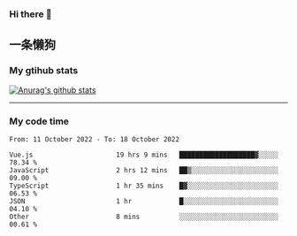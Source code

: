 ### Hi there 👋

## 一条懒狗
<!--
**kiss-me-quickly/kiss-me-quickly** is a ✨ _special_ ✨ repository because its `README.md` (this file) appears on your GitHub profile.

Here are some ideas to get you started:

- 🔭 I’m currently working on ...
- 🌱 I’m currently learning ...
- 👯 I’m looking to collaborate on ...
- 🤔 I’m looking for help with ...
- 💬 Ask me about ...
- 📫 How to reach me: ...
- 😄 Pronouns: ...
- ⚡ Fun fact: ...
-->


### My gtihub stats

[![Anurag's github stats](https://github-readme-stats.vercel.app/api?username=kiss-me-quickly)](https://github.com/anuraghazra/github-readme-stats)

***

### My code time

<!--START_SECTION:waka-->

```text
From: 11 October 2022 - To: 18 October 2022

Vue.js                     19 hrs 9 mins   ███████████████████▓░░░░░   78.34 %
JavaScript                 2 hrs 12 mins   ██▒░░░░░░░░░░░░░░░░░░░░░░   09.00 %
TypeScript                 1 hr 35 mins    █▓░░░░░░░░░░░░░░░░░░░░░░░   06.53 %
JSON                       1 hr            █░░░░░░░░░░░░░░░░░░░░░░░░   04.10 %
Other                      8 mins          ░░░░░░░░░░░░░░░░░░░░░░░░░   00.61 %
```

<!--END_SECTION:waka-->
